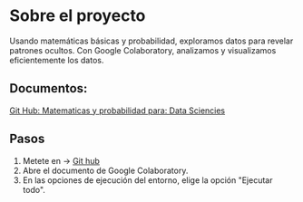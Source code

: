 # Sobre el proyecto

Usando matemáticas básicas y probabilidad, exploramos datos para revelar patrones ocultos. Con Google Colaboratory, analizamos y visualizamos eficientemente los datos.

## Documentos:

[Git Hub: Matematicas y probabilidad para: Data Sciencies](https://github.com/Kristianm0/Matematicas_ds_probabilidad/blob/main/README.md)

## **Pasos**

1. Metete en → [Git hub](https://github.com/Kristianm0/Matematicas_ds_probabilidad/edit/main/README.md)
2. Abre el documento de Google Colaboratory.
3. En las opciones de ejecución del entorno, elige la opción "Ejecutar todo".
